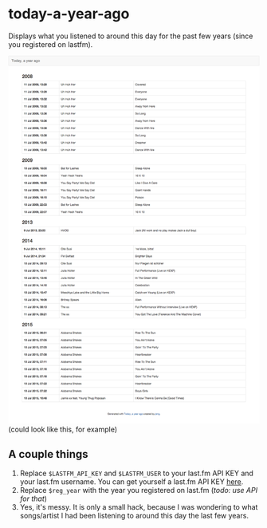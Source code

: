 # today-a-year-ago
Displays what you listened to around this day for the past few years (since you registered on lastfm).

![How it could look like](https://github.com/engelju/today-a-year-ago/blob/master/a_year_ago.png)
(could look like this, for example)

## A couple things
1. Replace `$LASTFM_API_KEY` and `$LASTFM_USER` to your last.fm API KEY and your last.fm username. You can get yourself a last.fm API KEY [here](http://www.lastfm.de/api/account/create).
2. Replace `$reg_year` with the year you registered on last.fm (*todo: use API for that*)
2. Yes, it's messy. It is only a small hack, because I was wondering to what songs/artist I had been listening to around this day the last few years.
